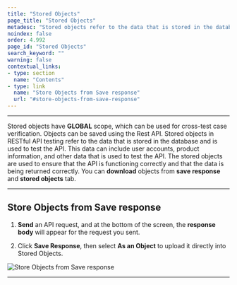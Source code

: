 ```yaml
---
title: "Stored Objects"
page_title: "Stored Objects"
metadesc: "Stored objects refer to the data that is stored in the database and is used to test the API. Learn about Stored Objects in RESTful API in Testsigma"
noindex: false
order: 4.992
page_id: "Stored Objects"
search_keyword: ""
warning: false
contextual_links:
- type: section
  name: "Contents" 
- type: link
  name: "Store Objects from Save response"
  url: "#store-objects-from-save-response"
---
```


---

Stored objects have **GLOBAL** scope, which can be used for cross-test case verification. Objects can be saved using the Rest API.  Stored objects in RESTful API testing refer to the data that is stored in the database and is used to test the API. This data can include user accounts, product information, and other data that is used to test the API. The stored objects are used to ensure that the API is functioning correctly and that the data is being returned correctly. You can **download** objects from **save response** and **stored objects** tab.

---

## **Store Objects from Save response**

1. **Send** an API request, and at the bottom of the screen, the **response body** will appear for the request you sent.

2. Click **Save Response**, then select **As an Object** to upload it directly into Stored Objects.

![Store Objects from Save response](https://s3.amazonaws.com/static-docs.testsigma.com/new_images/projects/overview/storeobjects_as_an_object_restapi.gif)

---

